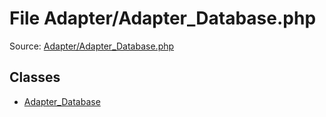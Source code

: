 File Adapter/Adapter_Database.php
=========
Source: [Adapter/Adapter_Database.php](https://github.com/PrestaShop/PrestaShop/blob/1.6.1.1/Adapter/Adapter_Database.php)


Classes
-------

* [Adapter_Database](class.Adapter_Database)

